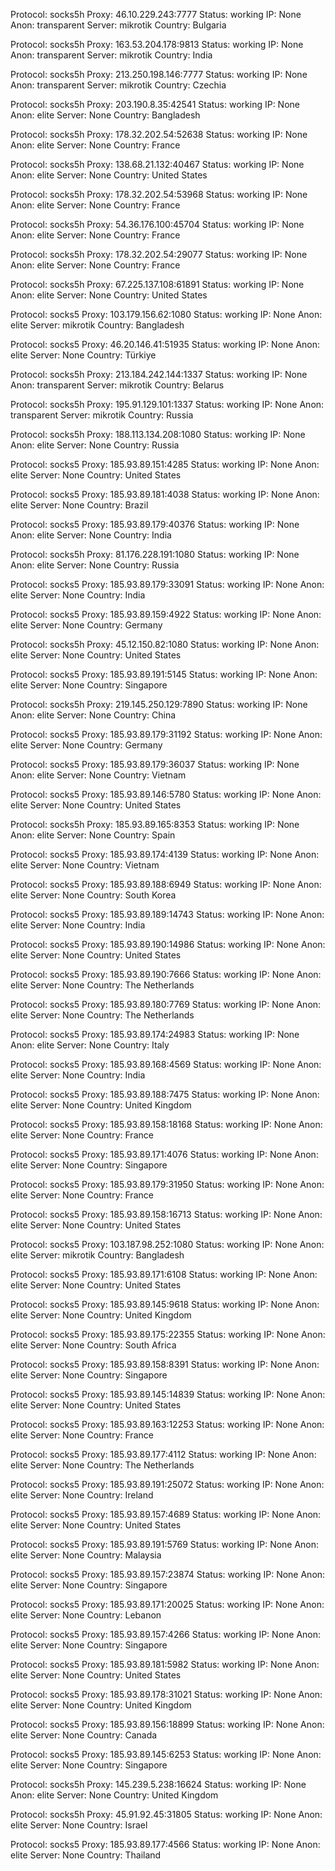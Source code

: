 Protocol: socks5h
Proxy: 46.10.229.243:7777
Status: working
IP: None
Anon: transparent
Server: mikrotik
Country: Bulgaria

Protocol: socks5h
Proxy: 163.53.204.178:9813
Status: working
IP: None
Anon: transparent
Server: mikrotik
Country: India

Protocol: socks5h
Proxy: 213.250.198.146:7777
Status: working
IP: None
Anon: transparent
Server: mikrotik
Country: Czechia

Protocol: socks5h
Proxy: 203.190.8.35:42541
Status: working
IP: None
Anon: elite
Server: None
Country: Bangladesh

Protocol: socks5h
Proxy: 178.32.202.54:52638
Status: working
IP: None
Anon: elite
Server: None
Country: France

Protocol: socks5h
Proxy: 138.68.21.132:40467
Status: working
IP: None
Anon: elite
Server: None
Country: United States

Protocol: socks5h
Proxy: 178.32.202.54:53968
Status: working
IP: None
Anon: elite
Server: None
Country: France

Protocol: socks5h
Proxy: 54.36.176.100:45704
Status: working
IP: None
Anon: elite
Server: None
Country: France

Protocol: socks5h
Proxy: 178.32.202.54:29077
Status: working
IP: None
Anon: elite
Server: None
Country: France

Protocol: socks5h
Proxy: 67.225.137.108:61891
Status: working
IP: None
Anon: elite
Server: None
Country: United States

Protocol: socks5
Proxy: 103.179.156.62:1080
Status: working
IP: None
Anon: elite
Server: mikrotik
Country: Bangladesh

Protocol: socks5
Proxy: 46.20.146.41:51935
Status: working
IP: None
Anon: elite
Server: None
Country: Türkiye

Protocol: socks5h
Proxy: 213.184.242.144:1337
Status: working
IP: None
Anon: transparent
Server: mikrotik
Country: Belarus

Protocol: socks5h
Proxy: 195.91.129.101:1337
Status: working
IP: None
Anon: transparent
Server: mikrotik
Country: Russia

Protocol: socks5h
Proxy: 188.113.134.208:1080
Status: working
IP: None
Anon: elite
Server: None
Country: Russia

Protocol: socks5
Proxy: 185.93.89.151:4285
Status: working
IP: None
Anon: elite
Server: None
Country: United States

Protocol: socks5
Proxy: 185.93.89.181:4038
Status: working
IP: None
Anon: elite
Server: None
Country: Brazil

Protocol: socks5
Proxy: 185.93.89.179:40376
Status: working
IP: None
Anon: elite
Server: None
Country: India

Protocol: socks5h
Proxy: 81.176.228.191:1080
Status: working
IP: None
Anon: elite
Server: None
Country: Russia

Protocol: socks5
Proxy: 185.93.89.179:33091
Status: working
IP: None
Anon: elite
Server: None
Country: India

Protocol: socks5
Proxy: 185.93.89.159:4922
Status: working
IP: None
Anon: elite
Server: None
Country: Germany

Protocol: socks5h
Proxy: 45.12.150.82:1080
Status: working
IP: None
Anon: elite
Server: None
Country: United States

Protocol: socks5
Proxy: 185.93.89.191:5145
Status: working
IP: None
Anon: elite
Server: None
Country: Singapore

Protocol: socks5h
Proxy: 219.145.250.129:7890
Status: working
IP: None
Anon: elite
Server: None
Country: China

Protocol: socks5
Proxy: 185.93.89.179:31192
Status: working
IP: None
Anon: elite
Server: None
Country: Germany

Protocol: socks5
Proxy: 185.93.89.179:36037
Status: working
IP: None
Anon: elite
Server: None
Country: Vietnam

Protocol: socks5
Proxy: 185.93.89.146:5780
Status: working
IP: None
Anon: elite
Server: None
Country: United States

Protocol: socks5h
Proxy: 185.93.89.165:8353
Status: working
IP: None
Anon: elite
Server: None
Country: Spain

Protocol: socks5
Proxy: 185.93.89.174:4139
Status: working
IP: None
Anon: elite
Server: None
Country: Vietnam

Protocol: socks5
Proxy: 185.93.89.188:6949
Status: working
IP: None
Anon: elite
Server: None
Country: South Korea

Protocol: socks5
Proxy: 185.93.89.189:14743
Status: working
IP: None
Anon: elite
Server: None
Country: India

Protocol: socks5
Proxy: 185.93.89.190:14986
Status: working
IP: None
Anon: elite
Server: None
Country: United States

Protocol: socks5
Proxy: 185.93.89.190:7666
Status: working
IP: None
Anon: elite
Server: None
Country: The Netherlands

Protocol: socks5
Proxy: 185.93.89.180:7769
Status: working
IP: None
Anon: elite
Server: None
Country: The Netherlands

Protocol: socks5
Proxy: 185.93.89.174:24983
Status: working
IP: None
Anon: elite
Server: None
Country: Italy

Protocol: socks5
Proxy: 185.93.89.168:4569
Status: working
IP: None
Anon: elite
Server: None
Country: India

Protocol: socks5
Proxy: 185.93.89.188:7475
Status: working
IP: None
Anon: elite
Server: None
Country: United Kingdom

Protocol: socks5
Proxy: 185.93.89.158:18168
Status: working
IP: None
Anon: elite
Server: None
Country: France

Protocol: socks5
Proxy: 185.93.89.171:4076
Status: working
IP: None
Anon: elite
Server: None
Country: Singapore

Protocol: socks5
Proxy: 185.93.89.179:31950
Status: working
IP: None
Anon: elite
Server: None
Country: France

Protocol: socks5
Proxy: 185.93.89.158:16713
Status: working
IP: None
Anon: elite
Server: None
Country: United States

Protocol: socks5
Proxy: 103.187.98.252:1080
Status: working
IP: None
Anon: elite
Server: mikrotik
Country: Bangladesh

Protocol: socks5
Proxy: 185.93.89.171:6108
Status: working
IP: None
Anon: elite
Server: None
Country: United States

Protocol: socks5
Proxy: 185.93.89.145:9618
Status: working
IP: None
Anon: elite
Server: None
Country: United Kingdom

Protocol: socks5
Proxy: 185.93.89.175:22355
Status: working
IP: None
Anon: elite
Server: None
Country: South Africa

Protocol: socks5
Proxy: 185.93.89.158:8391
Status: working
IP: None
Anon: elite
Server: None
Country: Singapore

Protocol: socks5
Proxy: 185.93.89.145:14839
Status: working
IP: None
Anon: elite
Server: None
Country: United States

Protocol: socks5
Proxy: 185.93.89.163:12253
Status: working
IP: None
Anon: elite
Server: None
Country: France

Protocol: socks5
Proxy: 185.93.89.177:4112
Status: working
IP: None
Anon: elite
Server: None
Country: The Netherlands

Protocol: socks5
Proxy: 185.93.89.191:25072
Status: working
IP: None
Anon: elite
Server: None
Country: Ireland

Protocol: socks5
Proxy: 185.93.89.157:4689
Status: working
IP: None
Anon: elite
Server: None
Country: United States

Protocol: socks5
Proxy: 185.93.89.191:5769
Status: working
IP: None
Anon: elite
Server: None
Country: Malaysia

Protocol: socks5
Proxy: 185.93.89.157:23874
Status: working
IP: None
Anon: elite
Server: None
Country: Singapore

Protocol: socks5
Proxy: 185.93.89.171:20025
Status: working
IP: None
Anon: elite
Server: None
Country: Lebanon

Protocol: socks5
Proxy: 185.93.89.157:4266
Status: working
IP: None
Anon: elite
Server: None
Country: Singapore

Protocol: socks5
Proxy: 185.93.89.181:5982
Status: working
IP: None
Anon: elite
Server: None
Country: United States

Protocol: socks5
Proxy: 185.93.89.178:31021
Status: working
IP: None
Anon: elite
Server: None
Country: United Kingdom

Protocol: socks5
Proxy: 185.93.89.156:18899
Status: working
IP: None
Anon: elite
Server: None
Country: Canada

Protocol: socks5
Proxy: 185.93.89.145:6253
Status: working
IP: None
Anon: elite
Server: None
Country: Singapore

Protocol: socks5h
Proxy: 145.239.5.238:16624
Status: working
IP: None
Anon: elite
Server: None
Country: United Kingdom

Protocol: socks5h
Proxy: 45.91.92.45:31805
Status: working
IP: None
Anon: elite
Server: None
Country: Israel

Protocol: socks5
Proxy: 185.93.89.177:4566
Status: working
IP: None
Anon: elite
Server: None
Country: Thailand

